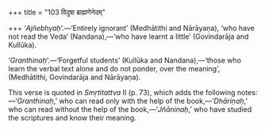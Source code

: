 +++
title = "103 विदुषा ब्राह्मणेनेदम्"

+++
‘*Ajñebhyaḥ*’.—‘Entirely ignorant’ (Medhātithi and Nārāyaṇa), ‘who have
not read the Veda’ (Nandana),—‘who have learnt a little’ (Govindarāja
and Kullūka).

‘*Granthinaḥ*’.—‘Forgetful students’ (Kullūka and Nandana),—‘those who
learn the verbal text alone and do not ponder, over the meaning’,
(Medhātithi, Govindarāja and Nārāyaṇa).

This verse is quoted in *Smṛtitattva* II (p. 73), which adds the
following notes:—‘*Granthinaḥ*,’ who can read only with the help of the
book,—‘*Dhāriṇaḥ*,’ who can read without the help of the
book,—‘*Jñāninaḥ*,’ who have studied the scriptures and know their
meaning.
